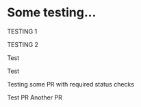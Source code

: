 # Some testing...

TESTING 1

TESTING 2

Test

Test

Testing some PR with required status checks

Test PR
Another PR
